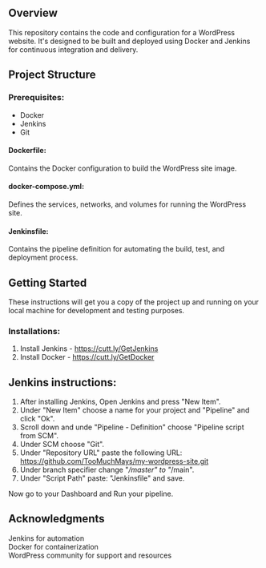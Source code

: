 ## Overview

This repository contains the code and configuration for a WordPress website. It's designed to be built and deployed using Docker and Jenkins for continuous integration and delivery.

## Project Structure
### Prerequisites:
- Docker 
- Jenkins 
- Git

#### Dockerfile:
Contains the Docker configuration to build the WordPress site image.
#### docker-compose.yml:
Defines the services, networks, and volumes for running the WordPress site.
#### Jenkinsfile:
Contains the pipeline definition for automating the build, test, and deployment process.

## Getting Started

These instructions will get you a copy of the project up and running on your local machine for development and testing purposes.

### Installations:

1. Install Jenkins - https://cutt.ly/GetJenkins
2. Install Docker - https://cutt.ly/GetDocker

## Jenkins instructions:
1. After installing Jenkins, Open Jenkins and press "New Item".
2. Under "New Item" choose a name for your project and "Pipeline" and click "Ok".
3. Scroll down and unde "Pipeline - Definition" choose "Pipeline script from SCM".
4. Under SCM choose "Git".
5. Under "Repository URL" paste the following URL:
https://github.com/TooMuchMays/my-wordpress-site.git
6. Under branch specifier change "*/master" to "*/main".
7. Under "Script Path" paste: "Jenkinsfile" and save.

Now go to your Dashboard and Run your pipeline.

## Acknowledgments

Jenkins for automation  
Docker for containerization  
WordPress community for support and resources 
